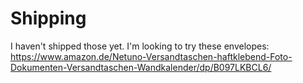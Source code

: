 # Shipping

I haven't shipped those yet. I'm looking to try these envelopes:
https://www.amazon.de/Netuno-Versandtaschen-haftklebend-Foto-Dokumenten-Versandtaschen-Wandkalender/dp/B097LKBCL6/
